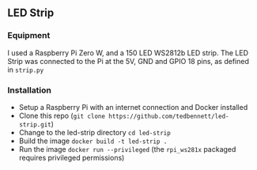 ## LED Strip

### Equipment

I used a Raspberry Pi Zero W, and a 150 LED WS2812b LED strip.
The LED Strip was connected to the Pi at the 5V, GND and GPIO 18 pins, as defined in `strip.py`

### Installation

- Setup a Raspberry Pi with an internet connection and Docker installed
- Clone this repo (`git clone https://github.com/tedbennett/led-strip.git`)
- Change to the led-strip directory `cd led-strip`
- Build the image `docker build -t led-strip .`
- Run the image `docker run --privileged` (the `rpi_ws281x` packaged requires privileged permissions)
